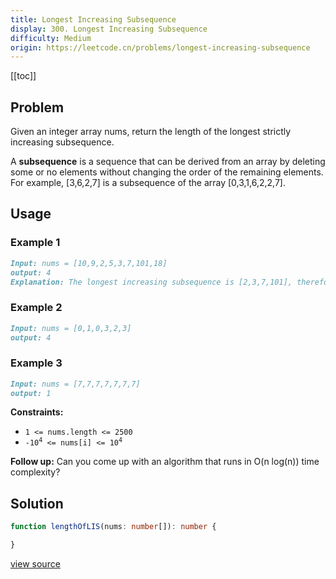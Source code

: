 ```yaml
---
title: Longest Increasing Subsequence
display: 300. Longest Increasing Subsequence
difficulty: Medium
origin: https://leetcode.cn/problems/longest-increasing-subsequence
---
```


[[toc]]

## Problem

Given an integer array nums, return the length of the longest strictly increasing subsequence.

A **subsequence** is a sequence that can be derived from an array by deleting some or no elements without changing the order of the remaining elements. For example, [3,6,2,7] is a subsequence of the array [0,3,1,6,2,2,7].

## Usage

### Example 1

```md
Input: nums = [10,9,2,5,3,7,101,18]
output: 4
Explanation: The longest increasing subsequence is [2,3,7,101], therefore the length is 4.
```

### Example 2

```md
Input: nums = [0,1,0,3,2,3]
output: 4
```

### Example 3

```md
Input: nums = [7,7,7,7,7,7,7]
output: 1
```


**Constraints:**

- <code>1 &lt;= nums.length &lt;= 2500</code>
- <code>-10<sup>4</sup> &lt;= nums[i] &lt;= 10<sup>4</sup></code>


**Follow up:** Can you come up with an algorithm that runs in O(n log(n)) time complexity?


## Solution

```ts
function lengthOfLIS(nums: number[]): number {

}
```

[view source](https://leetcode.cn/problems/longest-increasing-subsequence)
